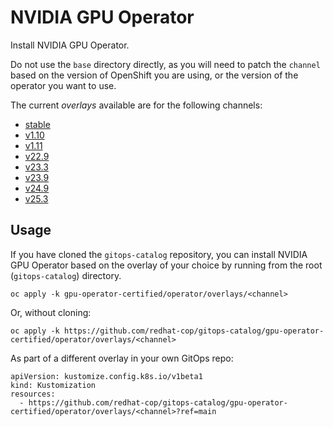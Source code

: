 # NVIDIA GPU Operator

Install NVIDIA GPU Operator.

Do not use the `base` directory directly, as you will need to patch the `channel` based on the version of OpenShift you are using, or the version of the operator you want to use.

The current *overlays* available are for the following channels:

* [stable](operator/overlays/stable)
* [v1.10](operator/overlays/v1.10)
* [v1.11](operator/overlays/v1.11)
* [v22.9](operator/overlays/v22.9)
* [v23.3](operator/overlays/v23.3)
* [v23.9](operator/overlays/v23.9)
* [v24.9](operator/overlays/v24.9)
* [v25.3](operator/overlays/v25.3)

## Usage

If you have cloned the `gitops-catalog` repository, you can install NVIDIA GPU Operator based on the overlay of your choice by running from the root (`gitops-catalog`) directory.

```
oc apply -k gpu-operator-certified/operator/overlays/<channel>
```

Or, without cloning:

```
oc apply -k https://github.com/redhat-cop/gitops-catalog/gpu-operator-certified/operator/overlays/<channel>
```

As part of a different overlay in your own GitOps repo:

```
apiVersion: kustomize.config.k8s.io/v1beta1
kind: Kustomization
resources:
  - https://github.com/redhat-cop/gitops-catalog/gpu-operator-certified/operator/overlays/<channel>?ref=main
```
